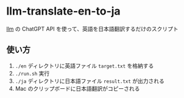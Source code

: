 # llm-translate-en-to-ja

[llm](https://github.com/simonw/llm) の ChatGPT API を使って、英語を日本語翻訳するだけのスクリプト

## 使い方

1. `./en` ディレクトリに英語ファイル `target.txt` を格納する
1. `./run.sh` 実行
1. `./ja` ディレクトリに日本語ファイル `result.txt` が出力される
1. Mac のクリップボードに日本語翻訳がコピーされる

